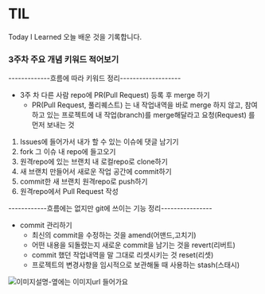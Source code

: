 # TIL 
Today I Learned 오늘 배운 것을 기록합니다.


### 3주차 주요 개념 키워드 적어보기

-------------흐름에 따라 키워드 정리-------------------
* 3주 차 다른 사람 repo에 PR(Pull Request) 등록 후 merge 하기
  * PR(Pull Request, 풀리퀘스트) 는 내 작업내역을 바로 merge 하지 않고, 참여하고 있는 프로젝트에 내 작업(branch)를 merge해달라고 요청(Request) 를 먼저 보내는 것
1. Issues에 들어가서 내가 할 수 있는 이슈에 댓글 남기기
2. fork 그 이슈 내 repo에 들고오기
3. 원격repo에 있는 브랜치 내 로컬repo로 clone하기
4. 새 브랜치 만들어서 새로운 작업 공간에 commit하기
5. commit한 새 브랜치 원격repo로 push하기
6. 원격repo에서 Pull Request 작성 


------------흐름에는 없지만 git에 쓰이는 기능 정리----------------
* commit 관리하기
  * 최신의 commit을 수정하는 것을 amend(어맨드,고치기)
  * 어떤 내용을 되돌렸는지 새로운 commit을 남기는 것을 revert(리버트)
  * commit 했던 작업내역을 말 그대로 리셋시키는 것 reset(리셋)
  * 프로젝트의 변경사항을 임시적으로 보관해둘 때 사용하는 stash(스태시)


![이미지설명-옆에는 이미지url 들어가요](https://encrypted-tbn0.gstatic.com/images?q=tbn:ANd9GcQ8IvZyHAMF7l-HBgg_C1Oe3ukcNAH9gzM5AQ&usqp=CAU)
